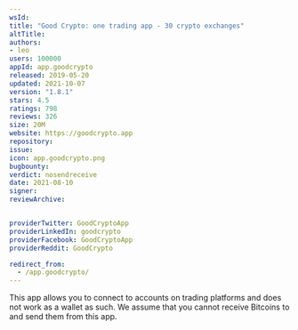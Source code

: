 ```yaml
---
wsId: 
title: "Good Crypto: one trading app - 30 crypto exchanges"
altTitle: 
authors:
- leo
users: 100000
appId: app.goodcrypto
released: 2019-05-20
updated: 2021-10-07
version: "1.8.1"
stars: 4.5
ratings: 798
reviews: 326
size: 20M
website: https://goodcrypto.app
repository: 
issue: 
icon: app.goodcrypto.png
bugbounty: 
verdict: nosendreceive
date: 2021-08-10
signer: 
reviewArchive:


providerTwitter: GoodCryptoApp
providerLinkedIn: goodcrypto
providerFacebook: GoodCryptoApp
providerReddit: GoodCrypto

redirect_from:
  - /app.goodcrypto/
---
```



This app allows you to connect to accounts on trading platforms and does not
work as a wallet as such. We assume that you cannot receive Bitcoins to and send
them from this app.
